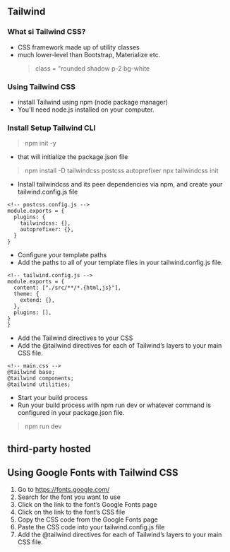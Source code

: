 ## Tailwind

### What si Tailwind CSS?

- CSS framework made up of utility classes
- much lower-level than Bootstrap, Materialize etc.
  > class = "rounded shadow p-2 bg-white

### Using Tailwind CSS

- install Tailwind using npm (node package manager)
- You'll need node.js installed on your computer.


### Install Setup Tailwind CLI
> npm init -y
* that will initialize the package.json file

>npm install -D tailwindcss postcss autoprefixer
>npx tailwindcss init

* Install tailwindcss and its peer dependencies via npm, and create your tailwind.config.js file

```
<!-- postcss.config.js -->
module.exports = {
  plugins: {
    tailwindcss: {},
    autoprefixer: {},
  }
}

```
* Configure your template paths
* Add the paths to all of your template files in your tailwind.config.js file.
```
<!-- tailwind.config.js -->
module.exports = {
  content: ["./src/**/*.{html,js}"],
  theme: {
    extend: {},
  },
  plugins: [],
}
}
```
* Add the Tailwind directives to your CSS
* Add the @tailwind directives for each of Tailwind’s layers to your main CSS file.
```
<!-- main.css -->
@tailwind base;
@tailwind components;
@tailwind utilities;
```

* Start your build process
* Run your build process with npm run dev or whatever command is configured in your package.json file.

> npm run dev

## third-party hosted
## Using Google Fonts with Tailwind CSS

1. Go to https://fonts.google.com/
2. Search for the font you want to use
3. Click on the link to the font’s Google Fonts page
4. Click on the link to the font’s CSS file
5. Copy the CSS code from the Google Fonts page
6. Paste the CSS code into your tailwind.config.js file
7. Add the @tailwind directives for each of Tailwind’s layers to your main CSS file.

```
